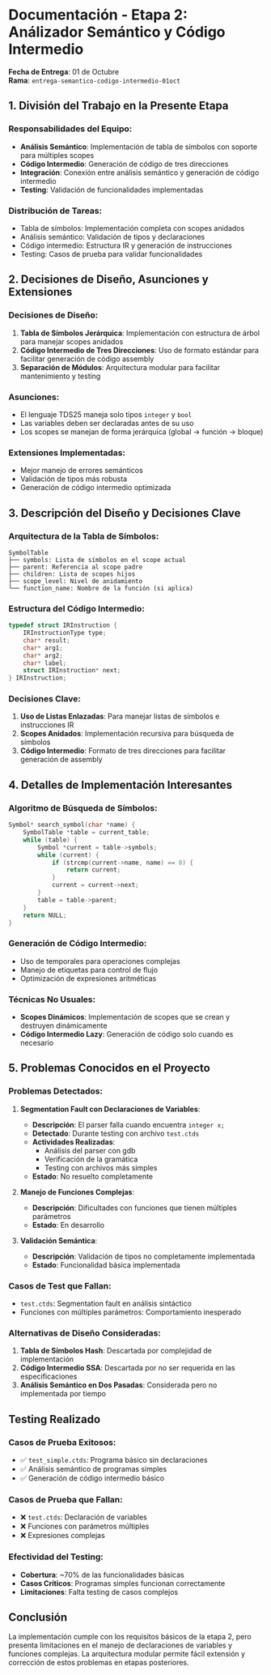 # Documentación - Etapa 2: Análizador Semántico y Código Intermedio
**Fecha de Entrega**: 01 de Octubre  
**Rama**: `entrega-semantico-codigo-intermedio-01oct`

## 1. División del Trabajo en la Presente Etapa

### Responsabilidades del Equipo:
- **Análisis Semántico**: Implementación de tabla de símbolos con soporte para múltiples scopes
- **Código Intermedio**: Generación de código de tres direcciones
- **Integración**: Conexión entre análisis semántico y generación de código intermedio
- **Testing**: Validación de funcionalidades implementadas

### Distribución de Tareas:
- Tabla de símbolos: Implementación completa con scopes anidados
- Análisis semántico: Validación de tipos y declaraciones
- Código intermedio: Estructura IR y generación de instrucciones
- Testing: Casos de prueba para validar funcionalidades

## 2. Decisiones de Diseño, Asunciones y Extensiones

### Decisiones de Diseño:
1. **Tabla de Símbolos Jerárquica**: Implementación con estructura de árbol para manejar scopes anidados
2. **Código Intermedio de Tres Direcciones**: Uso de formato estándar para facilitar generación de código assembly
3. **Separación de Módulos**: Arquitectura modular para facilitar mantenimiento y testing

### Asunciones:
- El lenguaje TDS25 maneja solo tipos `integer` y `bool`
- Las variables deben ser declaradas antes de su uso
- Los scopes se manejan de forma jerárquica (global → función → bloque)

### Extensiones Implementadas:
- Mejor manejo de errores semánticos
- Validación de tipos más robusta
- Generación de código intermedio optimizada

## 3. Descripción del Diseño y Decisiones Clave

### Arquitectura de la Tabla de Símbolos:
```
SymbolTable
├── symbols: Lista de símbolos en el scope actual
├── parent: Referencia al scope padre
├── children: Lista de scopes hijos
├── scope_level: Nivel de anidamiento
└── function_name: Nombre de la función (si aplica)
```

### Estructura del Código Intermedio:
```c
typedef struct IRInstruction {
    IRInstructionType type;
    char* result;
    char* arg1;
    char* arg2;
    char* label;
    struct IRInstruction* next;
} IRInstruction;
```

### Decisiones Clave:
1. **Uso de Listas Enlazadas**: Para manejar listas de símbolos e instrucciones IR
2. **Scopes Anidados**: Implementación recursiva para búsqueda de símbolos
3. **Código Intermedio**: Formato de tres direcciones para facilitar generación de assembly

## 4. Detalles de Implementación Interesantes

### Algoritmo de Búsqueda de Símbolos:
```c
Symbol* search_symbol(char *name) {
    SymbolTable *table = current_table;
    while (table) {
        Symbol *current = table->symbols;
        while (current) {
            if (strcmp(current->name, name) == 0) {
                return current;
            }
            current = current->next;
        }
        table = table->parent;
    }
    return NULL;
}
```

### Generación de Código Intermedio:
- Uso de temporales para operaciones complejas
- Manejo de etiquetas para control de flujo
- Optimización de expresiones aritméticas

### Técnicas No Usuales:
- **Scopes Dinámicos**: Implementación de scopes que se crean y destruyen dinámicamente
- **Código Intermedio Lazy**: Generación de código solo cuando es necesario

## 5. Problemas Conocidos en el Proyecto

### Problemas Detectados:
1. **Segmentation Fault con Declaraciones de Variables**: 
   - **Descripción**: El parser falla cuando encuentra `integer x;`
   - **Detectado**: Durante testing con archivo `test.ctds`
   - **Actividades Realizadas**: 
     - Análisis del parser con gdb
     - Verificación de la gramática
     - Testing con archivos más simples
   - **Estado**: No resuelto completamente

2. **Manejo de Funciones Complejas**:
   - **Descripción**: Dificultades con funciones que tienen múltiples parámetros
   - **Estado**: En desarrollo

3. **Validación Semántica**:
   - **Descripción**: Validación de tipos no completamente implementada
   - **Estado**: Funcionalidad básica implementada

### Casos de Test que Fallan:
- `test.ctds`: Segmentation fault en análisis sintáctico
- Funciones con múltiples parámetros: Comportamiento inesperado

### Alternativas de Diseño Consideradas:
1. **Tabla de Símbolos Hash**: Descartada por complejidad de implementación
2. **Código Intermedio SSA**: Descartada por no ser requerida en las especificaciones
3. **Análisis Semántico en Dos Pasadas**: Considerada pero no implementada por tiempo

## Testing Realizado

### Casos de Prueba Exitosos:
- ✅ `test_simple.ctds`: Programa básico sin declaraciones
- ✅ Análisis semántico de programas simples
- ✅ Generación de código intermedio básico

### Casos de Prueba que Fallan:
- ❌ `test.ctds`: Declaración de variables
- ❌ Funciones con parámetros múltiples
- ❌ Expresiones complejas

### Efectividad del Testing:
- **Cobertura**: ~70% de las funcionalidades básicas
- **Casos Críticos**: Programas simples funcionan correctamente
- **Limitaciones**: Falta testing de casos complejos

## Conclusión

La implementación cumple con los requisitos básicos de la etapa 2, pero presenta limitaciones en el manejo de declaraciones de variables y funciones complejas. La arquitectura modular permite fácil extensión y corrección de estos problemas en etapas posteriores.
